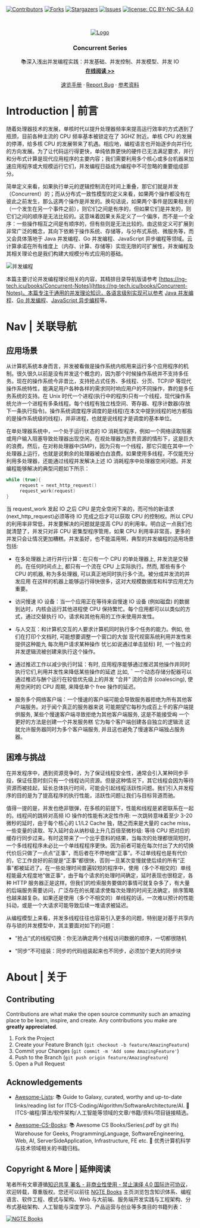 [![Contributors][contributors-shield]][contributors-url]
[![Forks][forks-shield]][forks-url]
[![Stargazers][stars-shield]][stars-url]
[![Issues][issues-shield]][issues-url]
[![license: CC BY-NC-SA 4.0](https://img.shields.io/badge/license-CC%20BY--NC--SA%204.0-lightgrey.svg)][license-url]

<!-- PROJECT LOGO -->
<br />
<p align="center">
  <a href="https://github.com/wx-chevalier/Concurrent-Notes">
    <img src="https://s2.ax1x.com/2019/09/04/nEBum6.png" alt="Logo">
  </a>

  <h3 align="center">Concurrent Series</h3>

  <p align="center">
    📚深入浅出并发编程实践：并发基础、并发控制、并发模型、并发 IO
    <br />
    <a href="https://github.com/wx-chevalier/Concurrent-Notes"><strong>在线阅读 >> </strong></a>
    <br />
    <br />
    <a href="https://github.com/wx-chevalier/Concurrent-Notes">速览手册</a>
    ·
    <a href="https://github.com/wx-chevalier/Concurrent-Notes/issues">Report Bug</a>
    ·
    <a href="https://github.com/wx-chevalier/Concurrent-Notes/issues">参考资料</a>
  </p>
</p>

<!-- ABOUT THE PROJECT -->

# Introduction | 前言

随着处理器技术的发展，单核时代以提升处理器频率来提高运行效率的方式遇到了瓶颈，目前各种主流的 CPU 频率基本被锁定在了 3GHZ 附近。单核 CPU 的发展的停滞，给多核 CPU 的发展带来了机遇。相应地，编程语言也开始逐步向并行化的方向发展。为了让代码运行得更快，单纯依靠更快的硬件已无法满足要求，并行和分布式计算是现代应用程序的主要内容；我们需要利用多个核心或多台机器来加速应用程序或大规模运行它们，并发编程日益成为编程中不可忽略的重要组成部分。

简单定义来看，如果执行单元的逻辑控制流在时间上重叠，那它们就是并发（Concurrent）的；而从分布式一致性模型的定义来看，如果两个操作都没有在彼此之前发生，那么这两个操作是并发的。换句话说，如果两个事件是因果相关的（一个发生在另一个事件之前），则它们之间是有序的，但如果它们是并发的，则它们之间的顺序是无法比较的。这意味着因果关系定义了一个偏序，而不是一个全序：一些操作相互之间是有顺序的，但有些则是无法比较的。由这些定义可扩展到非常广泛的概念，其向下依赖于操作系统、存储等，与分布式系统、微服务等，而又会具体落地于 Java 并发编程、Go 并发编程、JavaScript 异步编程等领域。云计算承诺在所有维度上（内存、计算、存储等）实现无限的可扩展性，并发编程及其相关理论也是我们构建大规模分布式应用的基础。

![并发编程](https://s2.ax1x.com/2019/09/02/nCL9Ej.png)

本篇主要讨论并发编程理论相关的内容，其精排目录导航版请参考 [https://ng-tech.icu/books/Concurrent-Notes](https://ng-tech.icu/books/Concurrent-Notes)。本篇专注于通用的并发理论知识，各语言级别实现可以参考 [Java 并发编程](http://wx-chevalier.github.io/books/Java-Notes/)、[Go 并发编程](http://wx-chevalier.github.io/books/Go-Notes/)、[JavaScript 异步编程](http://wx-chevalier.github.io/books/JavaScript-Notes/)等。

# Nav | 关联导航

## 应用场景

从计算机系统本身而言，并发被看做是操作系统内核用来运行多个应用程序的机制。很久很久以前是没有并发这个概念的，因为那个时候操作系统并不支持多任务。现在的操作系统今非昔比，支持抢占式任务、多线程、分页、TCP/IP 等现代操作系统特性，能满足用户各种各样的需求同时响应用户的不同操作，靠的是多任务系统的支持。在 Unix 时代一个进程(执行中的程序)只有一个线程，现代操作系统允许一个进程有多条线程。每个线程有独立栈空间、寄存器、程序计数器(存放下一条执行指令)。操作系统调度程序调度的是线程(在本文中提到线程的地方都指的是操作系统级的线程)，并非进程，也就是说线程才是调度的基本单位。

在单处理器系统中，一个处于运行状态的 IO 消耗型程序，例如一个网络读取阻塞或用户输入阻塞导致处理器出现空闲，在视处理器为昂贵资源的情形下，这是巨大的浪费。然后，在对称处理器中(SMP)，因为只有一个线程，那它只能在其中一个处理器上运行，也就是说剩余的处理器被白白浪费。如果使用多线程，不仅能充分利用多处理器，还能通过线程并发解决上述 IO 消耗程序中处理器空闲问题。并发编程能够解决的典型问题如下所示：

```c
while (true){
     request = next_http_request()
     request_work(request)
}
```

当 request_work 发起 IO 之后 CPU 是完全空闲下来的，而可怜的新请求(next_http_request)必须等待 IO 完成之后才可以获取 CPU 的控制权。所以 CPU 的利用率非常低，并发要解决的问题就是提高 CPU 的利用率。明白这一点我们也就清楚了，并发只对非 CPU 密集型程序管用，如果 CPU 利用率非常高，更多的并发只会让情况更加糟糕。并发虽好，也不能滥用啊，典型的并发编程的适用场景包括:

- 在多处理器上进行并行计算：在只有一个 CPU 的单处理器上, 井发流是交替的。在任何时间点上, 都只有一个流在 CPU 上实际执行。然而, 那些有多个 CPU 的机器, 称为多处理器, 可以真正地同时执行多个流。被分成并发流的并发应用 在这样的机器上能够运行得快很多，这对大规模数据库和科学应用尤为重要。

- 访问慢速 IO 设备：当一个应用正在等待来自慢速 IO 设备 (例如磁盘) 的数据到达时，内核会运行其他进程使 CPU 保持繁忙。每个应用都可以以类似的方式，通过交替执行 IO，请求和其他有用的工作来使用并发性。

- 与人交互：和计算机交互的人要求计算机同时执行多个任务的能力。例如, 他们在打印个文档时, 可能想要调整一个窗口的大伽 现代视窗系统利用并发性来提供这种能九 每次用户请求某种操作 忧匕如说通过单击鼠标) 时, 一个独立的并发逻辑流被创建来执行这个操作。

- 通过推迟工作以减少执行时延：有时, 应用程序能够通过推迟其他操作井同时执行它们,利用并发性来降低某些操作的延遮 比如, ˉ 一个动态存储分配器可以通过椎迟与酬个运行在较低优先级上的并发 “合井” 流的合并 (coalescing), 使用空闲时的 CPU 周期, 来降低单个 free 操作的延迟。

- 服务多个网络客户端：一个慢速的客户端可能会导致服务器拒绝为所有其他客户端服务。对于闻个真正的服务器来说 可能期望它每秒为成百上千的客户端提供服务, 某些个慢速客户端寻致拒绝为其他客户端服务, 这是不能接受峋 一个更好的方法是创建一个并发服务糕 它为每个客户端创建各自独立的逻辑流 这就允许服务器同时为多个客户端服务, 并且这也避免了慢速客户端独占服务器。

## 困难与挑战

在并发程序中，遇到资源竞争时，为了保证线程安全性，通常会引入某种同步手段，保证任意时刻只有一个线程访问资源。但是这种情况下，其它线程会因为等待资源而被挂起，延长总体执行时间，可能会引起线程活跃性问题。我们引入并发程序的目的是为了提高程序的执行性能，活跃性问题让我们与目标背道而驰。

值得一提的是，并发也绝非银弹，在多核的前提下，性能和线程是紧密联系在一起的。线程间的跳转对高频 IO 操作的性能有决定性作用: 一次跳转意味着至少 3-20 微秒的延时，由于每个核心的 L1/L2 Cache 独，随之而来是大量的 cache miss，一些变量的读取、写入延时会从纳秒级上升几百倍至微秒级: 等待 CPU 把对应的缓存行同步过来。有时这带来了一个出乎意料的结果，当每次的处理都很简短时，一个多线程程序未必比一个单线程程序更快。因为前者可能在每次付出了大的切换代价后只做了一点点“正事”，而后者在不停地做“正事”。不过单线程也是有代价的，它工作良好的前提是“正事”都很快，否则一旦某次变慢就使后续的所有“正事”都被延迟了。在一些处理时间普遍较短的程序中，使用（多个不相交的）单线程能最大程度地”做正事“，由于每个请求的处理时间确定，延时表现也很稳定，各种 HTTP 服务器正是这样。但我们的检索服务要做的事情可就复杂多了，有大量的后端服务需要访问，广泛存在的长尾请求使每次处理的时间无法确定，排序策略也越来越复杂。如果还是使用（多个不相交的）单线程的话，一次难以预计的性能抖动，或是一个大请求可能导致后续一堆请求被延迟。

从编程模型上来看，并发多线程往往也容易引入更多的问题，特别是对基于共享内存与锁的并发模型中，其主要面对如下的问题：

- “抢占“式的线程切换：你无法确定两个线程访问数据的顺序，一切都很随机

- “同步“不可组装：同步的代码组装起来也不同步，必须加个更大的同步块

# About | 关于

<!-- CONTRIBUTING -->

## Contributing

Contributions are what make the open source community such an amazing place to be learn, inspire, and create. Any contributions you make are **greatly appreciated**.

1. Fork the Project
2. Create your Feature Branch (`git checkout -b feature/AmazingFeature`)
3. Commit your Changes (`git commit -m 'Add some AmazingFeature'`)
4. Push to the Branch (`git push origin feature/AmazingFeature`)
5. Open a Pull Request

<!-- ACKNOWLEDGEMENTS -->

## Acknowledgements

- [Awesome-Lists](https://github.com/wx-chevalier/Awesome-Lists): 📚 Guide to Galaxy, curated, worthy and up-to-date links/reading list for ITCS-Coding/Algorithm/SoftwareArchitecture/AI. 💫 ITCS-编程/算法/软件架构/人工智能等领域的文章/书籍/资料/项目链接精选。

- [Awesome-CS-Books](https://github.com/wx-chevalier/Awesome-CS-Books): :books: Awesome CS Books/Series(.pdf by git lfs) Warehouse for Geeks, ProgrammingLanguage, SoftwareEngineering, Web, AI, ServerSideApplication, Infrastructure, FE etc. :dizzy: 优秀计算机科学与技术领域相关的书籍归档。

## Copyright & More | 延伸阅读

笔者所有文章遵循[知识共享 署名 - 非商业性使用 - 禁止演绎 4.0 国际许可协议](https://creativecommons.org/licenses/by-nc-nd/4.0/deed.zh)，欢迎转载，尊重版权。您还可以前往 [NGTE Books](https://ng-tech.icu/books-gallery/) 主页浏览包含知识体系、编程语言、软件工程、模式与架构、Web 与大前端、服务端开发实践与工程架构、分布式基础架构、人工智能与深度学习、产品运营与创业等多类目的书籍列表：

[![NGTE Books](https://s2.ax1x.com/2020/01/18/19uXtI.png)](https://ng-tech.icu/books-gallery/)

<!-- MARKDOWN LINKS & IMAGES -->
<!-- https://www.markdownguide.org/basic-syntax/#reference-style-links -->

[contributors-shield]: https://img.shields.io/github/contributors/wx-chevalier/Concurrent-Notes.svg?style=flat-square
[contributors-url]: https://github.com/wx-chevalier/Concurrent-Notes/graphs/contributors
[forks-shield]: https://img.shields.io/github/forks/wx-chevalier/Concurrent-Notes.svg?style=flat-square
[forks-url]: https://github.com/wx-chevalier/Concurrent-Notes/network/members
[stars-shield]: https://img.shields.io/github/stars/wx-chevalier/Concurrent-Notes.svg?style=flat-square
[stars-url]: https://github.com/wx-chevalier/Concurrent-Notes/stargazers
[issues-shield]: https://img.shields.io/github/issues/wx-chevalier/Concurrent-Notes.svg?style=flat-square
[issues-url]: https://github.com/wx-chevalier/Concurrent-Notes/issues
[license-shield]: https://img.shields.io/github/license/wx-chevalier/Concurrent-Notes.svg?style=flat-square
[license-url]: https://github.com/wx-chevalier/Concurrent-Notes/blob/master/LICENSE.txt
